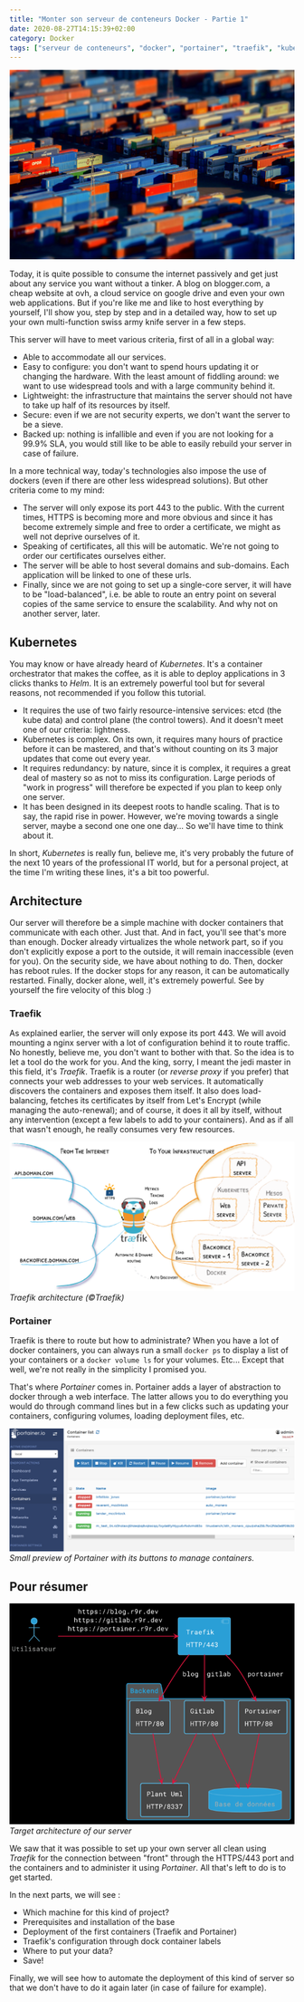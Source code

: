 ```yaml
---
title: "Monter son serveur de conteneurs Docker - Partie 1"
date: 2020-08-27T14:15:39+02:00
category: Docker
tags: ["serveur de conteneurs", "docker", "portainer", "traefik", "kubernetes", "architecture", "serveur", "sla", "sécurité", "automatisation"]
---
```


![image](img/shipping-containers.png)

Today, it is quite possible to consume the internet passively and get just about any service you want without a tinker. A blog on blogger.com, a cheap website at ovh, a cloud service on google drive and even your own web applications. But if you're like me and like to host everything by yourself, I'll show you, step by step and in a detailed way, how to set up your own multi-function swiss army knife server in a few steps.<!--more-->

This server will have to meet various criteria, first of all in a global way:

* Able to accommodate all our services.
* Easy to configure: you don't want to spend hours updating it or changing the hardware.
With the least amount of fiddling around: we want to use widespread tools and with a large community behind it.
* Lightweight: the infrastructure that maintains the server should not have to take up half of its resources by itself.
* Secure: even if we are not security experts, we don't want the server to be a sieve.
* Backed up: nothing is infallible and even if you are not looking for a 99.9% SLA, you would still like to be able to easily rebuild your server in case of failure.

In a more technical way, today's technologies also impose the use of dockers (even if there are other less widespread solutions). But other criteria come to my mind:

* The server will only expose its port 443 to the public. With the current times, HTTPS is becoming more and more obvious and since it has become extremely simple and free to order a certificate, we might as well not deprive ourselves of it.
* Speaking of certificates, all this will be automatic. We're not going to order our certificates ourselves either.
* The server will be able to host several domains and sub-domains. Each application will be linked to one of these urls.
* Finally, since we are not going to set up a single-core server, it will have to be "load-balanced", i.e. be able to route an entry point on several copies of the same service to ensure the scalability. And why not on another server, later.

## Kubernetes
You may know or have already heard of *Kubernetes*. It's a container orchestrator that makes the coffee, as it is able to deploy applications in 3 clicks thanks to *Helm*. It is an extremely powerful tool but for several reasons, not recommended if you follow this tutorial.

* It requires the use of two fairly resource-intensive services: etcd (the kube data) and control plane (the control towers). And it doesn't meet one of our criteria: lightness.
* Kubernetes is complex. On its own, it requires many hours of practice before it can be mastered, and that's without counting on its 3 major updates that come out every year.
* It requires redundancy: by nature, since it is complex, it requires a great deal of mastery so as not to miss its configuration. Large periods of "work in progress" will therefore be expected if you plan to keep only one server.
* It has been designed in its deepest roots to handle scaling. That is to say, the rapid rise in power. However, we're moving towards a single server, maybe a second one one one day... So we'll have time to think about it.

In short, *Kubernetes* is really fun, believe me, it's very probably the future of the next 10 years of the professional IT world, but for a personal project, at the time I'm writing these lines, it's a bit too powerful.

## Architecture
Our server will therefore be a simple machine with docker containers that communicate with each other. Just that. And in fact, you'll see that's more than enough. Docker already virtualizes the whole network part, so if you don't explicitly expose a port to the outside, it will remain inaccessible (even for you). On the security side, we have about nothing to do. Then, docker has reboot rules. If the docker stops for any reason, it can be automatically restarted. Finally, docker alone, well, it's extremely powerful. See by yourself the fire velocity of this blog :)

### Traefik
As explained earlier, the server will only expose its port 443. We will avoid mounting a nginx server with a lot of configuration behind it to route traffic. No honestly, believe me, you don't want to bother with that. So the idea is to let a tool do the work for you. And the king, sorry, I meant the jedi master in this field, it's *Traefik*. Traefik is a router (or *reverse proxy* if you prefer) that connects your web addresses to your web services. It automatically discovers the containers and exposes them itself. It also does load-balancing, fetches its certificates by itself from Let's Encrypt (while managing the auto-renewal); and of course, it does it all by itself, without any intervention (except a few labels to add to your containers). And as if all that wasn't enough, he really consumes very few resources.

![image](img/traefik-architecture.png)
*Traefik architecture (©Traefik)*

### Portainer
Traefik is there to route but how to administrate? When you have a lot of docker containers, you can always run a small `docker ps` to display a list of your containers or a `docker volume ls` for your volumes. Etc... Except that well, we're not really in the simplicity I promised you.

That's where *Portainer* comes in. Portainer adds a layer of abstraction to docker through a web interface. The latter allows you to do everything you would do through command lines but in a few clicks such as updating your containers, configuring volumes, loading deployment files, etc.

![image](img/portainer.png)
*Small preview of Portainer with its buttons to manage containers.*

## Pour résumer

![image](img/architecture.png)
*Target architecture of our server*

We saw that it was possible to set up your own server all clean using *Traefik* for the connection between "front" through the HTTPS/443 port and the containers and to administer it using *Portainer*. All that's left to do is to get started.

In the next parts, we will see :

- Which machine for this kind of project?
- Prerequisites and installation of the base
- Deployment of the first containers (Traefik and Portainer)
- Traefik's configuration through dock container labels
- Where to put your data?
- Save!

Finally, we will see how to automate the deployment of this kind of server so that we don't have to do it again later (in case of failure for example).

